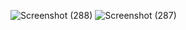 ![Screenshot (288)](https://github.com/Berlin629252/CCNA/assets/66897078/c6aa232a-d7f0-485a-92ac-f79fa561bb9f)
![Screenshot (287)](https://github.com/Berlin629252/CCNA/assets/66897078/4178dab4-641e-49c5-bd2d-f48ccb22d1b5)

